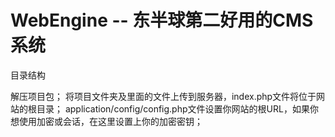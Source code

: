 # WebEngine -- 东半球第二好用的CMS系统

目录结构

解压项目包；
将项目文件夹及里面的文件上传到服务器，index.php文件将位于网站的根目录；
application/config/config.php文件设置你网站的根URL，如果你想使用加密或会话，在这里设置上你的加密密钥；
